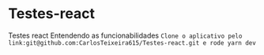 # Testes-react
Testes react
Entendendo as funcionabilidades
``Clone o aplicativo pelo link:git@github.com:CarlosTeixeira615/Testes-react.git e rode yarn dev``
